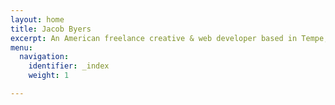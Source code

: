 ```yaml
---
layout: home
title: Jacob Byers
excerpt: An American freelance creative & web developer based in Tempe, Arizona. Focused on digital UX/UI experiences, JAMstack, Shopify, and Website Design. I’ve worked with local companies such as Front Pourch Brewing, Deneau Law Firm, Hubble LLC, and many others.
menu:
  navigation:
    identifier: _index
    weight: 1

---
```

